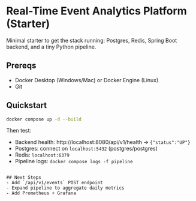# Real-Time Event Analytics Platform (Starter)
Minimal starter to get the stack running: Postgres, Redis, Spring Boot backend, and a tiny Python pipeline.

## Prereqs
- Docker Desktop (Windows/Mac) or Docker Engine (Linux)
- Git

## Quickstart
```bash
docker compose up -d --build
```
Then test:
- Backend health: http://localhost:8080/api/v1/health → `{"status":"UP"}`
- Postgres: connect on `localhost:5432` (postgres/postgres)
- Redis: `localhost:6379`
- Pipeline logs: `docker compose logs -f pipeline`
```

## Next Steps
- Add `/api/v1/events` POST endpoint
- Expand pipeline to aggregate daily metrics
- Add Prometheus + Grafana
